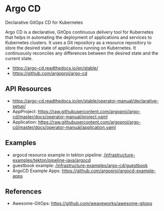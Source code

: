 # Argo CD

Declarative GitOps CD for Kubernetes

Argo CD is a declarative, GitOps continuous delivery tool for Kubernetes that helps in automating the deployment of applications and services to Kubernetes clusters.
It uses a Git repository as a resource repository to store the desired state of applications running on Kubernetes. It continuously reconciles any differences between the desired state and the current state.

- <https://argo-cd.readthedocs.io/en/stable/>
- <https://github.com/argoproj/argo-cd>

## API Resources

- <https://argo-cd.readthedocs.io/en/stable/operator-manual/declarative-setup/>
- AppProject: <https://raw.githubusercontent.com/argoproj/argo-cd/master/docs/operator-manual/project.yaml>
- Application: <https://raw.githubusercontent.com/argoproj/argo-cd/master/docs/operator-manual/application.yaml>

## Examples

- argocd resource example in tekton pipeline: [/infrastructure-examples/tekton/pipeline-java/argocd](/tekton/pipeline-java/argocd/)
- guestbook example: [/infrastructure-examples/argo-cd/guestbook](/argo-cd/guestbook/)
- ArgoCD Example Apps: <https://github.com/argoproj/argocd-example-apps>

## References

- Awesome-GitOps: <https://github.com/weaveworks/awesome-gitops>
